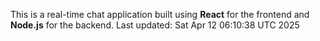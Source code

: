 This is a real-time chat application built using **React** for the frontend and **Node.js** for the backend.
Last updated: Sat Apr 12 06:10:38 UTC 2025

